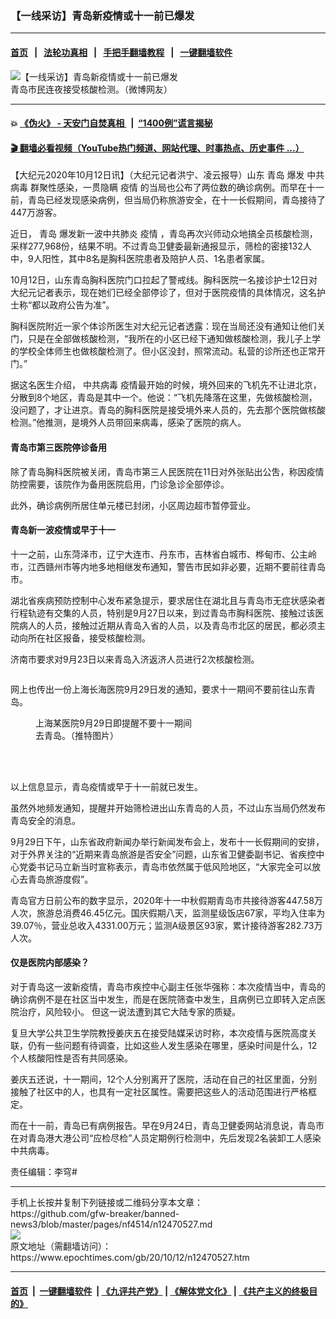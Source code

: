 ### 【一线采访】青岛新疫情或十一前已爆发
------------------------

#### [首页](https://github.com/gfw-breaker/banned-news3/blob/master/README.md) &nbsp;&nbsp;|&nbsp;&nbsp; [法轮功真相](https://github.com/begood0513/basic/blob/master/README.md)  &nbsp;&nbsp;|&nbsp;&nbsp; [手把手翻墙教程](https://github.com/gfw-breaker/guides/wiki)  &nbsp;&nbsp;|&nbsp;&nbsp; [一键翻墙软件](https://github.com/gfw-breaker/nogfw/blob/master/README.md)  



<div><img alt="【一线采访】青岛新疫情或十一前已爆发" class="attachment-djy_600_400 size-djy_600_400 wp-post-image" src="https://i.epochtimes.com/assets/uploads/2020/10/Unknown-2-600x400.jpg"/>
<div class="caption">
 青岛市民连夜接受核酸检测。（微博网友）
</div></div><hr/>

#### 💥 [《伪火》 - 天安门自焚真相 ](http://158.247.195.190:10000/videos/blog/weihuo.html)&nbsp; |&nbsp; [“1400例”谎言揭秘  ](http://158.247.195.190:10000/videos/blog/jiexi1400.html)

#### [ 🎬  翻墙必看视频（YouTube热门频道、网站代理、时事热点、历史事件 ...）](https://github.com/gfw-breaker/links/blob/master/banned.md)

<div><p>
 【大纪元2020年10月12日讯】（大纪元记者洪宁、凌云报导）山东
 <ok href="https://www.epochtimes.com/gb/tag/%E9%9D%92%E5%B2%9B.html">
  青岛
 </ok>
 爆发
 <ok href="https://www.epochtimes.com/gb/tag/%E4%B8%AD%E5%85%B1%E7%97%85%E6%AF%92.html">
  中共病毒
 </ok>
 群聚性感染，一贯隐瞒
 <ok href="https://www.epochtimes.com/gb/tag/%E7%96%AB%E6%83%85.html">
  疫情
 </ok>
 的当局也公布了两位数的确诊病例。而早在十一前，青岛已经发现感染病例，但当局仍称旅游安全，在十一长假期间，青岛接待了447万游客。
</p>
<p>
 近日，
 <ok href="https://www.epochtimes.com/gb/tag/%E9%9D%92%E5%B2%9B.html">
  青岛
 </ok>
 爆发新一波中共肺炎
 <ok href="https://www.epochtimes.com/gb/tag/%E7%96%AB%E6%83%85.html">
  疫情
 </ok>
 ，青岛再次兴师动众地搞全员核酸检测，采样277,968份，结果不明。不过青岛卫健委最新通报显示，筛检的密接132人中，9人阳性，其中8名是胸科医院患者及陪护人员、1名患者家属。
</p>
<p>
 10月12日，山东青岛胸科医院门口拉起了警戒线。胸科医院一名接诊护士12日对大纪元记者表示，现在她们已经全部停诊了，但对于医院疫情的具体情况，这名护士称“都以政府公告为准”。
</p>
<p>
 胸科医院附近一家个体诊所医生对大纪元记者透露：现在当局还没有通知让他们关门，只是在全部做核酸检测，“我所在的小区已经下通知做核酸检测，我儿子上学的学校全体师生也做核酸检测了。但小区没封，照常流动。私营的诊所还也正常开门。”
</p>
<p>
 据这名医生介绍，
 <ok href="https://www.epochtimes.com/gb/tag/%E4%B8%AD%E5%85%B1%E7%97%85%E6%AF%92.html">
  中共病毒
 </ok>
 疫情最开始的时候，境外回来的飞机先不让进北京，分散到8个地区，青岛是其中一个。他说：“飞机先降落在这里，先做核酸检测，没问题了，才让进京。青岛的胸科医院是接受境外来人员的，先去那个医院做核酸检测。”他推测，是境外人员带回来病毒，感染了医院的病人。
</p>
<h4>
 青岛市第三医院停诊备用
</h4>
<p>
 除了青岛胸科医院被关闭，青岛市第三人民医院在11日对外张贴出公吿，称因疫情防控需要，该院作为备用医院启用，门诊急诊全部停诊。
</p>
<p>
 此外，确诊病例所居住单元楼已封闭，小区周边超市暂停营业。
</p>
<h4>
 青岛新一波疫情或早于十一
</h4>
<p>
 十一之前，山东菏泽市，辽宁大连市、丹东市，吉林省白城市、桦甸市、公主岭市，江西赣州市等内地多地相继发布通知，警告市民如非必要，近期不要前往青岛市。
</p>
<p>
 湖北省疾病预防控制中心发布紧急提示，要求居住在湖北且与青岛市无症状感染者行程轨迹有交集的人员，特别是9月27日以来，到过青岛市胸科医院、接触过该医院病人的人员，接触过近期从青岛入省的人员，以及青岛市北区的居民，都必须主动向所在社区报备，接受核酸检测。
</p>
<p>
 济南市要求对9月23日以来青岛入济返济人员进行2次核酸检测。
</p>
<p>
 <ok href="https://i.epochtimes.com/assets/uploads/2020/10/0026p7eXgy1gjmjr5bd88j60u02jp1kx02.jpg">
  <img alt="" class="wp-image-12471239 aligncenter" src="https://i.epochtimes.com/assets/uploads/2020/10/0026p7eXgy1gjmjr5bd88j60u02jp1kx02.jpg"/>
 </ok>
</p>
<p>
 网上也传出一份上海长海医院9月29日发的通知，要求十一期间不要前往山东青岛。
</p>
<figure class="wp-caption aligncenter" id="attachment_12471222" style="width: 262px">
 <ok href="https://i.epochtimes.com/assets/uploads/2020/10/EkJC0DzWAAATWFH.jpg">
  <img alt="" class="wp-image-12471222" src="https://i.epochtimes.com/assets/uploads/2020/10/EkJC0DzWAAATWFH-450x531.jpg"/>
 </ok>
 <br/><figcaption class="wp-caption-text">
  上海某医院9月29日即提醒不要十一期间去青岛。（推特图片）
 </figcaption><br/>
</figure><br/>
<p>
 以上信息显示，青岛疫情或早于十一前就已发生。
</p>
<p>
 虽然外地频发通知，提醒并开始筛检进出山东青岛的人员，不过山东当局仍然发布青岛安全的消息。
</p>
<p>
 9月29日下午，山东省政府新闻办举行新闻发布会上，发布十一长假期间的安排，对于外界关注的“近期来青岛旅游是否安全”问题，山东省卫健委副书记、省疾控中心党委书记马立新当时宣称表示，青岛市依然属于低风险地区，“大家完全可以放心去青岛旅游度假”。
</p>
<p>
 青岛官方日前公布的数字显示，2020年十一中秋假期青岛市共接待游客447.58万人次，旅游总消费46.45亿元。国庆假期八天，监测星级饭店67家，平均入住率为39.07％，营业总收入4331.00万元；监测A级景区93家，累计接待游客282.73万人次。
</p>
<h4>
 仅是医院内部感染？
</h4>
<p>
 对于青岛这一波新疫情，青岛市疾控中心副主任张华强称：本次疫情当中，青岛的确诊病例不是在社区当中发生，而是在医院筛查中发生，且病例已立即转入定点医院治疗，风险较小。 但这一说法遭到其它大陆专家的质疑。
</p>
<p>
 复旦大学公共卫生学院教授姜庆五在接受陆媒采访时称，本次疫情与医院高度关联，仍有一些问题有待调查，比如这些人发生感染在哪里，感染时间是什么，12个人核酸阳性是否有共同感染。
</p>
<p>
 姜庆五还说，十一期间，12个人分别离开了医院，活动在自己的社区里面，分别接触了社区中的人，也具有一定社区属性。需要把这些人的活动范围进行严格框定。
</p>
<p>
 而在十一前，青岛已有病例报告。早在9月24日，青岛卫健委网站消息说，青岛市在对青岛港大港公司“应检尽检”人员定期例行检测中，先后发现2名装卸工人感染中共病毒。
</p>
<p>
 责任编辑：李穹#
</p>
</div>
<hr/>
手机上长按并复制下列链接或二维码分享本文章：<br/>
https://github.com/gfw-breaker/banned-news3/blob/master/pages/nf4514/n12470527.md <br/>
<a href='https://github.com/gfw-breaker/banned-news3/blob/master/pages/nf4514/n12470527.md'><img src='https://github.com/gfw-breaker/banned-news3/blob/master/pages/nf4514/n12470527.md.png'/></a> <br/>
原文地址（需翻墙访问）：https://www.epochtimes.com/gb/20/10/12/n12470527.htm


------------------------
#### [首页](https://github.com/gfw-breaker/banned-news3/blob/master/README.md) &nbsp;|&nbsp; [一键翻墙软件](https://github.com/gfw-breaker/nogfw/blob/master/README.md) &nbsp;| [《九评共产党》](https://github.com/gfw-breaker/9ping.md/blob/master/README.md#九评之一评共产党是什么) | [《解体党文化》](https://github.com/gfw-breaker/jtdwh.md/blob/master/README.md) | [《共产主义的终极目的》](https://github.com/gfw-breaker/gczydzjmd.md/blob/master/README.md)


<img src='http://gfw-breaker.win/banned-news3/pages/nf4514/n12470527.md' width='0px' height='0px'/>